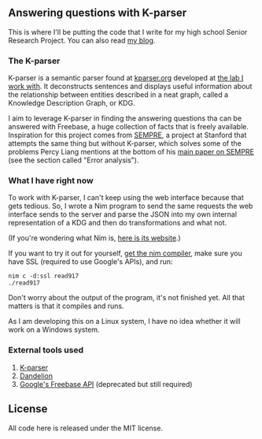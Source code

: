## Answering questions with K-parser

This is where I'll be putting the code that I write for my high school Senior
Research Project. You can also read [my blog][1].

### The K-parser
K-parser is a semantic parser found at [kparser.org][2] developed at [the lab I
work with][3].  It deconstructs sentences and displays useful information about
the relationship between entities described in a neat graph, called a Knowledge
Description Graph, or KDG.

I aim to leverage K-parser in finding the answering questions tha can be
answered with Freebase, a huge collection of facts that is freely available.
Inspiration for this project comes from [SEMPRE][4], a project at Stanford that
attempts the same thing but without K-parser, which solves some of the problems
Percy Liang mentions at the bottom of his [main paper on SEMPRE][5] (see the
section called "Error analysis").

### What I have right now

To work with K-parser, I can't keep using the web interface because that gets
tedious. So, I wrote a Nim program to send the same requests the web interface
sends to the server and parse the JSON into my own internal representation of a
KDG and then do transformations and what not.

(If you're wondering what Nim is, [here is its website][7].)

If you want to try it out for yourself, [get the nim compiler][6], make sure you
have SSL (required to use Google's APIs), and run:
```
nim c -d:ssl read917
./read917
```

Don't worry about the output of the program, it's not finished yet. All that
matters is that it compiles and runs.

As I am developing this on a Linux system, I have no idea whether it will work on
a Windows system.

### External tools used
 1. [K-parser](http://kparser.org)
 2. [Dandelion](https://dandelion.eu/)
 3. [Google's Freebase API](https://developers.google.com/freebase/) (deprecated
    but still required)

## License

All code here is released under the MIT license.

[1]: http://sidharthkulkarnisrp.blogspot.com/
[2]: http://kparser.org
[3]: http://www.fulton.asu.edu/~bioai/
[4]: http://www-nlp.stanford.edu/software/sempre/
[5]: http://cs.stanford.edu/~pliang/papers/freebase-emnlp2013.pdf
[6]: http://nim-lang.org/download.html
[7]: http://nim-lang.org/
